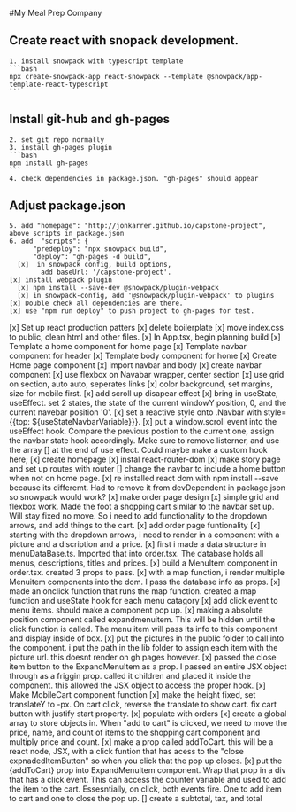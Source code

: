 #My Meal Prep Company

## Create react with snopack development. 
    1. install snowpack with typescript template
    ```bash
    npx create-snowpack-app react-snowpack --template @snowpack/app-template-react-typescript
    ```
## Install git-hub and gh-pages
    2. set git repo normally
    3. install gh-pages plugin
    ```bash
    npm install gh-pages
    ```
    4. check dependencies in package.json. "gh-pages" should appear
## Adjust package.json
    5. add "homepage": "http://jonkarrer.github.io/capstone-project", above scripts in package.json
    6. add  "scripts": {
          "predeploy": "npx snowpack build",
          "deploy": "gh-pages -d build",
      [x]  in snowpack config, build options, 
            add baseUrl: '/capstone-project'.
    [x] install webpack plugin
      [x] npm install --save-dev @snowpack/plugin-webpack
      [x] in snowpack-config, add '@snowpack/plugin-webpack' to plugins
    [x] Double check all dependencies are there. 
    [x] use "npm run deploy" to push project to gh-pages for test.
[x] Set up react production patters
    [x] delete boilerplate
    [x] move index.css to public, clean html and other files. 
[x] In App.tsx, begin planning build
    [x] Template a home component for home page
    [x] Template navbar component for header
    [x] Template body component for home
[x] Create Home page component
    [x] import navbar and body
[x] create navbar component
    [x] use flexbox on Navabar wrapper, center section
    [x] use grid on section, auto auto, seperates links
    [x] color background, set margins, size for mobile first.
    [x] add scroll up disapear effect
        [x] bring in useState, useEffect. set 2 states, the state of the 
            current windowY position, 0, and the current navebar position
            '0'.
        [x] set a reactive style onto .Navbar with 
            style={{top: ${useStateNavbarVariable}}}. 
        [x] put a window.scroll event into the useEffect hook. Compare 
            the previous postion to the current one, assign the navbar
            state hook accordingly. Make sure to remove listerner, and use the array [] at the end of use effect. Could maybe make a custom hook here;
[x] create homepage
[x] instal react-router-dom
[x] make story page and set up routes with router
    [] change the navbar to include a home button when not on home page. 
[x] re installed react dom with npm install --save because its differemt. Had to remove it from devDependent in package.json so snowpack would work?
[x] make order page design
    [x] simple grid and flexbox work. Made the foot a shopping cart similar to the navbar set up. Will stay fixed no move. So i need to add functionality to the dropdown arrows, and add things to the cart. 
[x] add order page funtionality
    [x] starting with the dropdown arrows, i need to render in a component with a picture and a discription and a price.
    [x] first i made a data structure in menuDataBase.ts. Imported that into order.tsx. The database holds all menus, descriptions, titles and prices. 
    [x] build a MenuItem component in order.tsx. created 3 props to pass. 
    [x] with a map function, i render multiple Menuitem components into the dom. I pass the database info as props. 
    [x] made an onclick function that runs the map function. created a map function and useState hook for each menu catagory
[x] add click event to menu items. should make a component pop up.
    [x] making a absolute position component called expandmenuitem. This will be hidden until the click function is called. The menu item will pass its info to this component and display inside of box.
    [x] put the pictures in the public folder to call into the component. i put the path in the lib folder
    to assign each item with the picture url. this doesnt render on gh pages however. 
    [x] passed the close item button to the ExpandMenuItem as a prop. I passed an entire JSX object through
    as a friggin prop. called it children and placed it inside the component. this allowed the JSX object to access the proper hook. 
[x] Make MobileCart component function
    [x] make the height fixed, set translateY to -px. On cart click, reverse the translate to show cart. 
    fix cart button with justify start property. 
[x] populate with orders
    [x] create a global array to store objects in. When "add to cart" is clicked, we need to move the price, name, and count of items to the shopping cart component and multiply price and count. 
    [x] make a prop called addToCart. this will be a react node, JSX, with a click funtion that has acess to the "close expnadedItemButton" so when you click that the pop up closes.
    [x] put the {addToCart} prop into ExpandMenuItem component. Wrap that prop in a div that has a click event. 
    This can access the counter variable and used to add the item to the cart. Essesntially, on click, both events fire. One to add item to cart and one to close the pop up.
[] create a subtotal, tax, and total
